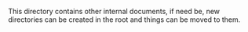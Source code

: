 This directory contains other internal documents, if need be, new directories can be created in the root and things can be moved to them.